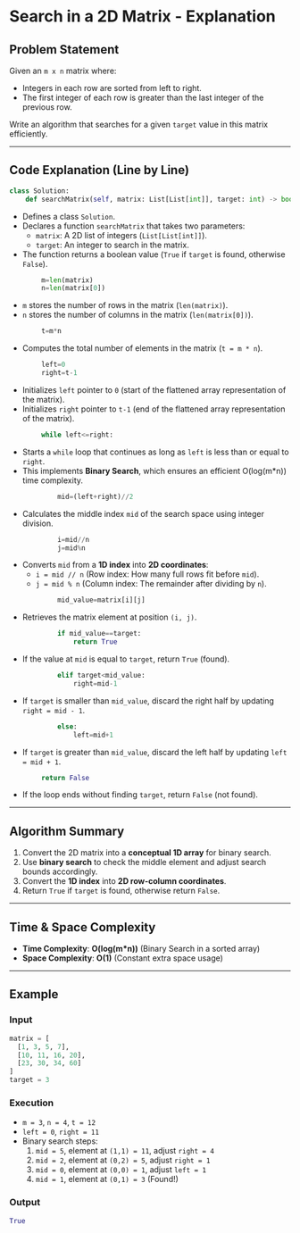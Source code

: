 # Search in a 2D Matrix - Explanation

## Problem Statement
Given an `m x n` matrix where:
- Integers in each row are sorted from left to right.
- The first integer of each row is greater than the last integer of the previous row.

Write an algorithm that searches for a given `target` value in this matrix efficiently.

---

## Code Explanation (Line by Line)

```python
class Solution:
    def searchMatrix(self, matrix: List[List[int]], target: int) -> bool:
```
- Defines a class `Solution`.
- Declares a function `searchMatrix` that takes two parameters:
  - `matrix`: A 2D list of integers (`List[List[int]]`).
  - `target`: An integer to search in the matrix.
- The function returns a boolean value (`True` if `target` is found, otherwise `False`).

```python
        m=len(matrix)
        n=len(matrix[0])
```
- `m` stores the number of rows in the matrix (`len(matrix)`).
- `n` stores the number of columns in the matrix (`len(matrix[0])`).

```python
        t=m*n
```
- Computes the total number of elements in the matrix (`t = m * n`).

```python
        left=0
        right=t-1
```
- Initializes `left` pointer to `0` (start of the flattened array representation of the matrix).
- Initializes `right` pointer to `t-1` (end of the flattened array representation of the matrix).

```python
        while left<=right:
```
- Starts a `while` loop that continues as long as `left` is less than or equal to `right`.
- This implements **Binary Search**, which ensures an efficient O(log(m*n)) time complexity.

```python
            mid=(left+right)//2
```
- Calculates the middle index `mid` of the search space using integer division.

```python
            i=mid//n
            j=mid%n
```
- Converts `mid` from a **1D index** into **2D coordinates**:
  - `i = mid // n` (Row index: How many full rows fit before `mid`).
  - `j = mid % n` (Column index: The remainder after dividing by `n`).

```python
            mid_value=matrix[i][j]
```
- Retrieves the matrix element at position `(i, j)`.

```python
            if mid_value==target:
                return True
```
- If the value at `mid` is equal to `target`, return `True` (found).

```python
            elif target<mid_value:
                right=mid-1
```
- If `target` is smaller than `mid_value`, discard the right half by updating `right = mid - 1`.

```python
            else:
                left=mid+1
```
- If `target` is greater than `mid_value`, discard the left half by updating `left = mid + 1`.

```python
        return False
```
- If the loop ends without finding `target`, return `False` (not found).

---

## Algorithm Summary
1. Convert the 2D matrix into a **conceptual 1D array** for binary search.
2. Use **binary search** to check the middle element and adjust search bounds accordingly.
3. Convert the **1D index** into **2D row-column coordinates**.
4. Return `True` if `target` is found, otherwise return `False`.

---

## Time & Space Complexity
- **Time Complexity**: **O(log(m*n))** (Binary Search in a sorted array)
- **Space Complexity**: **O(1)** (Constant extra space usage)

---

## Example
### Input
```python
matrix = [
  [1, 3, 5, 7],
  [10, 11, 16, 20],
  [23, 30, 34, 60]
]
target = 3
```
### Execution
- `m = 3`, `n = 4`, `t = 12`
- `left = 0`, `right = 11`
- Binary search steps:
  1. `mid = 5`, element at `(1,1) = 11`, adjust `right = 4`
  2. `mid = 2`, element at `(0,2) = 5`, adjust `right = 1`
  3. `mid = 0`, element at `(0,0) = 1`, adjust `left = 1`
  4. `mid = 1`, element at `(0,1) = 3` (Found!)
### Output
```python
True
```

